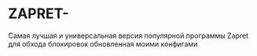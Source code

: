 # ZAPRET-
Самая лучшая и универсальная версия популярной программы Zapret для обхода блокировок обновленная моими конфигами
